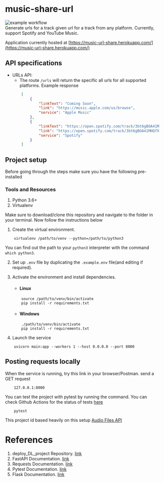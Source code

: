 # music-share-url
![example workflow](https://github.com/iamr0b0tx/music-share-url/actions/workflows/main.yml/badge.svg) <br>
Generate urls for a track given url for a track from any platform. Currently, support Spotify and YouTube Music.

Application currently hosted at [https://music-url-share.herokuapp.com/](https://music-url-share.herokuapp.com/)

## API specifications
- URLs API:
    - The route `/urls` will return the specific all urls for all supported platforms. Example response
    ```json
        [
            {
                "linkText": "Coming Soon",
                "link": "https://music.apple.com/us/browse",
                "service": "Apple Music"
            },
            {
                "linkText": "https://open.spotify.com/track/3bt6gBOA41MHQfXy0Jf855",
                "link": "https://open.spotify.com/track/3bt6gBOA41MHQfXy0Jf855",
                "service": "Spotify"
            }
        ]
    ```

## Project setup
Before going through the steps make sure you have the following pre-installed

### Tools and Resources
1. Python 3.6+
2. Virtualenv

Make sure to download/clone this repository and navigate to the folder in your terminal. Now follow the instructions below

1. Create the virtual environment.
```
    virtualenv /path/to/venv --python=/path/to/python3
```
You can find out the path to your `python3` interpreter with the command `which python3`.

2. Set up `.env` file by duplicating the `.example.env` file(and editing if required).

3. Activate the environment and install dependencies.
    - #### Linux
    ```
        source /path/to/venv/bin/activate
        pip install -r requirements.txt
    ```

    - #### Windows
    ```
        ./path/to/venv/bin/activate
        pip install -r requirements.txt
    ```

4. Launch the service
```
    uvicorn main:app --workers 1 --host 0.0.0.0 --port 8000
```

## Posting requests locally
When the service is running, try this link in your browser/Postman. send a GET request
```
    127.0.0.1:8000
```

You can test the project with pytest by running the command. You can check Github Actions for the status of tests [here](https://github.com/iamr0b0tx/uuid-api/actions) 
```
    pytest
```

This project id based heavily on this setup [Audio Files API](https://github.com/iamr0b0tx/audio_files_api)

# References
1. deploy_DL_project Repository. [link](https://github.com/Semicolon-Tech/deploy_DL_project_with_fastapi)
2. FastAPI Documentation. [link](https://fastapi.tiangolo.com/)
3. Requests Documentation. [link](https://requests.readthedocs.io/en/master/)
4. Pytest Documentation. [link](https://docs.pytest.org/en/stable/contents.html)
5. Flask Documentation. [link](https://flask.palletsprojects.com/en/1.1.x/)
